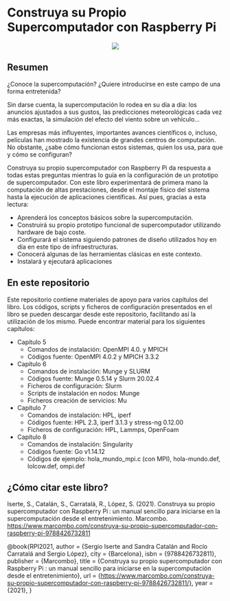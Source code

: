 # Construya su Propio Supercomputador con Raspberry Pi

<!---
![portada](https://encrypted-tbn0.gstatic.com/shopping?q=tbn:ANd9GcQk_-E3TYWqT7BH4vzRbBMqS0hPRXhDL4Lrm6pQBam_TulqjjVMK7Y&usqp=CAc) 
-->

<p align="center">
  <img src="https://encrypted-tbn0.gstatic.com/shopping?q=tbn:ANd9GcQk_-E3TYWqT7BH4vzRbBMqS0hPRXhDL4Lrm6pQBam_TulqjjVMK7Y&usqp=CAc" />
</p>

## Resumen

¿Conoce la supercomputación? ¿Quiere introducirse en este campo de una forma entretenida? 

Sin darse cuenta, la supercomputación lo rodea en su día a día: los anuncios ajustados a sus gustos, las predicciones meteorológicas cada vez más exactas, la simulación del efecto del viento sobre un vehículo... 

Las empresas más influyentes, importantes avances científicos o, incluso, películas han mostrado la existencia de grandes centros de computación. No obstante, ¿sabe cómo funcionan estos sistemas, quien los usa, para que y cómo se configuran? 

Construya su propio supercomputador con Raspberry Pi da respuesta a todas estas preguntas mientras lo guía en la configuración de un prototipo de supercomputador. Con este libro experimentará de primera mano la computación de altas prestaciones, desde el montaje físico del sistema hasta la ejecución de aplicaciones científicas. Así pues, gracias a esta lectura: 

- Aprenderá los conceptos básicos sobre la supercomputación. 
-  Construirá su propio prototipo funcional de supercomputador utilizando hardware de bajo coste. 
-  Configurará el sistema siguiendo patrones de diseño utilizados hoy en día en este tipo de infraestructuras. 
-  Conocerá algunas de las herramientas clásicas en este contexto. 
-  Instalará y ejecutará aplicaciones

## En este repositorio

Este repositorio contiene materiales de apoyo para varios capítulos del libro. Los códigos, scripts y ficheros de configuración presentados en el libro se pueden descargar desde este repositorio, facilitando así la utilización de los mismo. Puede encontrar material para los siguientes capítulos:

- Capítulo 5
  - Comandos de instalación: OpenMPI 4.0. y MPICH
  - Códigos fuente: OpenMPI 4.0.2 y MPICH 3.3.2
- Capítulo 6
  - Comandos de instalación: Munge y SLURM
  - Códigos fuente: Munge 0.5.14 y Slurm 20.02.4
  - Ficheros de configuración: Slurm
  - Scripts de instalación en nodos: Munge
  - Ficheros creación de servicios: Mu
- Capítulo 7
  - Comandos de instalación: HPL, iperf
  - Códigos fuente: HPL 2.3, iperf 3.1.3 y stress-ng 0.12.00
  - Ficheros de configuración: HPL, Lammps, OpenFoam
- Capítulo 8
  - Comandos de instalación: Singularity
  - Códigos fuente: Go v1.14.12
  - Códigos de ejemplo: hola_mundo_mpi.c (con MPI), hola-mundo.def, lolcow.def, ompi.def

## ¿Cómo citar este libro?

Iserte, S., Catalán, S., Carratalá, R., López, S. (2021). Construya su propio supercomputador con Raspberry Pi : un manual sencillo para iniciarse en la supercomputación desde el entretenimiento. Marcombo. https://www.marcombo.com/construya-su-propio-supercomputador-con-raspberry-pi-9788426732811

@book{RPI2021,
   author = {Sergio Iserte and Sandra Catalán and Rocío Carratalá and Sergio López},
   city = {Barcelona},
   isbn = {9788426732811},
   publisher = {Marcombo},
   title = {Construya su propio supercomputador con Raspberry Pi : un manual sencillo para iniciarse en la supercomputación desde el entretenimiento},
   url = {https://www.marcombo.com/construya-su-propio-supercomputador-con-raspberry-pi-9788426732811/},
   year = {2021},
}
